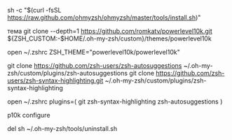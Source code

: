 sh -c "$(curl -fsSL https://raw.github.com/ohmyzsh/ohmyzsh/master/tools/install.sh)"

тема
git clone --depth=1 https://github.com/romkatv/powerlevel10k.git ${ZSH_CUSTOM:-$HOME/.oh-my-zsh/custom}/themes/powerlevel10k

open ~/.zshrc
ZSH_THEME="powerlevel10k/powerlevel10k"

git clone https://github.com/zsh-users/zsh-autosuggestions ~/.oh-my-zsh/custom/plugins/zsh-autosuggestions
git clone https://github.com/zsh-users/zsh-syntax-highlighting.git ~/.oh-my-zsh/custom/plugins/zsh-syntax-highlighting

open ~/.zshrc
plugins=(
git
zsh-syntax-highlighting
zsh-autosuggestions
)

p10k configure

del
sh ~/.oh-my-zsh/tools/uninstall.sh
